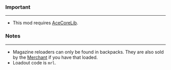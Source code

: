 ### Important
---
- This mod requires [AceCoreLib](https://github.com/HDest-Community/AceCoreLib).

### Notes
---
- Magazine reloaders can only be found in backpacks. They are also sold by the [Merchant](https://github.com/HDest-Community/Merchant) if you have that loaded.
- Loadout code is `mrl`.
